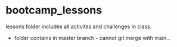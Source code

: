 # bootcamp_lessons
lessons folder includes all activites and challenges in class.
- folder contains in master branch - cannot git merge with main...
